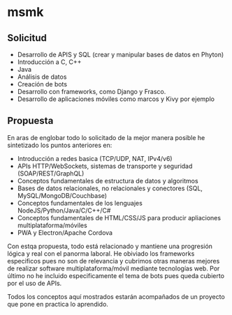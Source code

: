 # msmk

## Solicitud
- Desarrollo de APIS y SQL (crear y manipular bases de datos en Phyton)
- Introducción a C, C++ 
- Java 
- Análisis de datos
- Creación de bots
- Desarrollo con frameworks, como Django y Frasco. 
- Desarrollo de aplicaciones móviles como marcos y Kivy por ejemplo

## Propuesta
En aras de englobar todo lo solicitado de la mejor manera posible he sintetizado los puntos anteriores en:

- Introducción a redes basica (TCP/UDP, NAT, IPv4/v6)
- APIs HTTP/WebSockets, sistemas de transporte y seguridad (SOAP/REST/GraphQL)
- Conceptos fundamentales de estructura de datos y algoritmos
- Bases de datos relacionales, no relacionales y conectores (SQL, MySQL/MongoDB/Couchbase)
- Conceptos fundamentales de los lenguajes NodeJS/Python/Java/C/C++/C#
- Conceptos fundamentales de HTML/CSS/JS para producir apliaciones multiplataforma/móviles
- PWA y Electron/Apache Cordova

Con estqa propuesta, todo está relacionado y mantiene una progresión lógica y real con el panorma laboral. 
He obiviado los frameworks especificos pues no son de relevancia y cubrimos otras maneras mejores de realizar software multiplataforma/móvil mediante tecnologías web.
Por último no he incluido especificamente el tema de bots pues queda cubierto por el uso de APIs.

Todos los conceptos aquí mostrados estarán acompañados de un proyecto que pone en practica lo aprendido.

